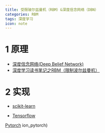 ```yaml
---
title: 受限玻尔兹曼机（RBM）&深度信念网络（DBN）
categories: RBM
tags: 深度学习
icon: note
---
```


# 1 原理
- [深度信念网络(Deep Belief Network)]([url](http://blog.csdn.net/Losteng/article/details/51001247))
- [深度学习读书笔记之RBM（限制波尔兹曼机）](https://blog.csdn.net/mytestmy/article/details/9150213/)

# 2 实现
- [scikit-learn](https://github.com/albertbup/deep-belief-network)

- [Tensorflow](http://blog.csdn.net/m0_37924639/article/details/78962912)

 [Pytorch](https://github.com/yyb1995/dbn_traffic_prediction_pytorch)
ion_pytorch)
